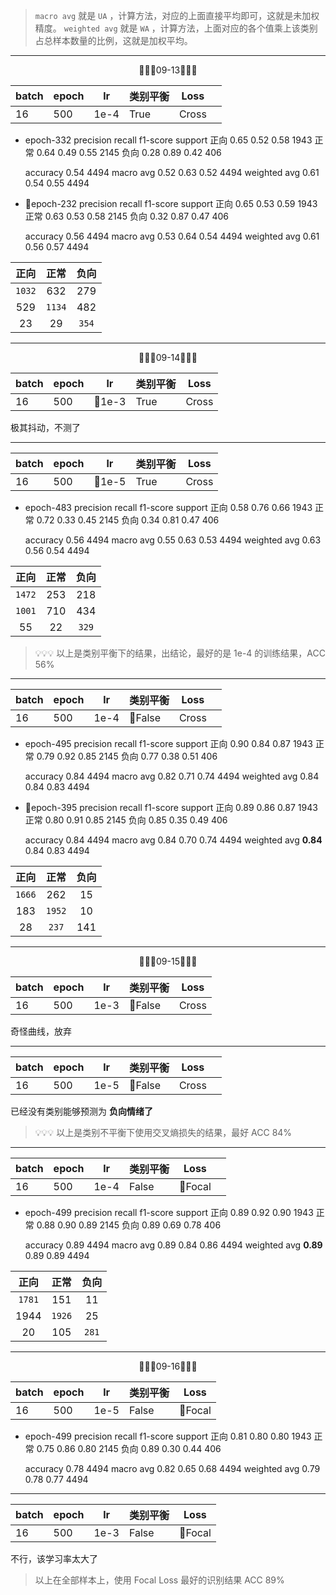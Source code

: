 > `macro avg` 就是 `UA` ，计算方法，对应的上面直接平均即可，这就是未加权精度。
> `weighted avg` 就是 `WA` ，计算方法，上面对应的各个值乘上该类别占总样本数量的比例，这就是加权平均。

---
<center>📌📌📌09-13📌📌📌</center>

| batch | epoch | lr   | 类别平衡 | Loss  |     |
| ----- | ----- | ---- | ---- | ----- | --- |
| 16    | 500   | 1e-4 | True | Cross |     |
 + epoch-332
                  precision    recall  f1-score   support
          正向       0.65      0.52      0.58      1943
          正常       0.64      0.49      0.55      2145
          负向       0.28      0.89      0.42       406

    accuracy                           0.54      4494
   macro avg       0.52      0.63      0.52      4494
weighted avg       0.61      0.54      0.55      4494

+ 🌟epoch-232
                  precision    recall  f1-score   support
          正向       0.65      0.53      0.59      1943
          正常       0.63      0.53      0.58      2145
          负向       0.32      0.87      0.47       406

    accuracy                           0.56      4494
   macro avg       0.53      0.64      0.54      4494
weighted avg       0.61      0.56      0.57      4494

|  正向  |  正常  | 负向 |
|:------:|:------:|:----:|
| `1032` |  632   | 279  |
|  529   | `1134` | 482  |
|   23   |  29  | `354`  |

---
<center>📌📌📌09-14📌📌📌</center>

| batch | epoch | lr   | 类别平衡 | Loss  |
| ----- | ----- | ---- | -------- | ----- |
| 16    | 500   | 🚩1e-3 | True     | Cross | 
极其抖动，不测了

---

| batch | epoch | lr   | 类别平衡 | Loss  |
| ----- | ----- | ---- | -------- | ----- |
| 16    | 500   | 🚩1e-5 | True     | Cross | 
+ epoch-483
                  precision    recall  f1-score   support
          正向       0.58      0.76      0.66      1943
          正常       0.72      0.33      0.45      2145
          负向       0.34      0.81      0.47       406

    accuracy                           0.56      4494
   macro avg       0.55      0.63      0.53      4494
weighted avg       0.63      0.56      0.54      4494

|  正向  | 正常 | 负向  |
|:------:|:----:|:-----:|
| `1472` | 253  |  218  |
| `1001` | 710  |  434  |
|   55   |  22  | `329` |

> 💡💡💡 以上是类别平衡下的结果，出结论，最好的是 1e-4 的训练结果，ACC 56%

---

| batch | epoch | lr   | 类别平衡    | Loss  |     |
| ----- | ----- | ---- | ------- | ----- | --- |
| 16    | 500   | 1e-4 | 🚩False | Cross |     |
+ epoch-495
                   precision    recall  f1-score   support
          正向       0.90      0.84      0.87      1943
          正常       0.79      0.92      0.85      2145
          负向       0.77      0.38      0.51       406

    accuracy                                  0.84      4494
   macro avg       0.82      0.71      0.74      4494
weighted avg       0.84      0.84      0.83      4494

+ 🌟epoch-395
                  precision    recall  f1-score   support
          正向       0.89      0.86      0.87      1943
          正常       0.80      0.91      0.85      2145
          负向       0.85      0.35      0.49       406

    accuracy                                  0.84      4494
   macro avg       0.84      0.70      0.74      4494
weighted avg       **0.84**      0.84      0.83      4494

| 正向 | 正常 | 负向 |
|:----:|:----:|:----:|
| `1666` | 262  |  15  |
| 183  | `1952` |  10  |
|  28  | `237`  | 141  |

---
<center>📌📌📌09-15📌📌📌</center>

| batch | epoch | lr   | 类别平衡 | Loss  |
| ----- | ----- | ---- | -------- | ----- |
| 16    | 500   | 1e-3 | 🚩False     | Cross | 
奇怪曲线，放弃

---

| batch | epoch | lr   | 类别平衡    | Loss  |     |
| ----- | ----- | ---- | ------- | ----- | --- |
| 16    | 500   | 1e-5 | 🚩False | Cross |     |

已经没有类别能够预测为 **负向情绪了**

> 💡💡💡 以上是类别不平衡下使用交叉熵损失的结果，最好 ACC 84%

---

| batch | epoch | lr   | 类别平衡  | Loss    |     |
| ----- | ----- | ---- | ----- | ------- | --- |
| 16    | 500   | 1e-4 | False | 🚩Focal |     |
+ epoch-499
                     precision    recall  f1-score   support
          正向       0.89      0.92      0.90      1943
          正常       0.88      0.90      0.89      2145
          负向       0.89      0.69      0.78       406

    accuracy                           0.89      4494
   macro avg       0.89      0.84      0.86      4494
weighted avg       **0.89**      0.89      0.89      4494

|  正向  |  正常  | 负向 |
|:------:|:------:|:----:|
| `1781` |  151   |  11  |
|  1944  | `1926` |  25  |
|   20   |  105   | `281`  |

---
<center>📌📌📌09-16📌📌📌</center>

| batch | epoch | lr   | 类别平衡 | Loss  |
| ----- | ----- | ---- | -------- | ----- |
| 16    | 500   | 1e-5 | False     | 🚩Focal | 
+ epoch-499
                  precision    recall  f1-score   support
          正向       0.81      0.80      0.80      1943
          正常       0.75      0.86      0.80      2145
          负向       0.89      0.30      0.44       406

    accuracy                                  0.78      4494
   macro avg       0.82      0.65      0.68      4494
weighted avg       0.79      0.78      0.77      4494

---

| batch | epoch | lr   | 类别平衡 | Loss  |
| ----- | ----- | ---- | -------- | ----- |
| 16    | 500   | 1e-3 | False     | 🚩Focal | 
不行，该学习率太大了

> 以上在全部样本上，使用 Focal Loss 最好的识别结果 ACC 89%
